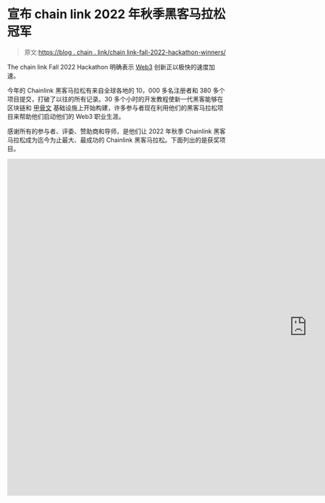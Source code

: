 # 宣布 chain link 2022 年秋季黑客马拉松冠军

> 原文:[https://blog . chain . link/chain link-fall-2022-hackathon-winners/](https://blog.chain.link/chainlink-fall-2022-hackathon-winners/)

The chain link Fall 2022 Hackathon 明确表示 [Web3](https://chain.link/education/web3) 创新正以极快的速度加速。

今年的 Chainlink 黑客马拉松有来自全球各地的 10，000 多名注册者和 380 多个项目提交，打破了以往的所有记录。30 多个小时的开发教程使新一代黑客能够在区块链和 [甲骨文](https://chain.link/education/blockchain-oracles) 基础设施上开始构建，许多参与者现在利用他们的黑客马拉松项目来帮助他们启动他们的 Web3 职业生涯。

感谢所有的参与者、评委、赞助商和导师，是他们让 2022 年秋季 Chainlink 黑客马拉松成为迄今为止最大、最成功的 Chainlink 黑客马拉松。下面列出的是获奖项目。

<iframe title="🏆 Chainlink Fall 2022 Hackathon Closing Ceremony (1 hour)" width="1380" height="776" src="https://www.youtube.com/embed/icysXoVFl6Q?list=PLVP9aGDn-X0Q1L67bV_AbDd75qTY6Ylxw" frameborder="0" allow="accelerometer; autoplay; clipboard-write; encrypted-media; gyroscope; picture-in-picture" allowfullscreen=""> <h2/> <h2>黑客马拉松获胜者</h2> <p>今年秋天，超过 30 万美元的奖金被授予以下类别的杰出黑客马拉松项目:  <br/> </p> <ul> <li>大奖</li> <li><a href="https://chain.link/education/nfts">【NFT】</a>&amp;博彩大奖</li> <li><a href="https://chain.link/education/defi">  DeFi  </a> 奖</li> <li> Chainlink 服务奖(x3) </li> <li><a href="https://blog.chain.link/daos/"> 刀 </a> 奖</li> <li>社会影响力奖</li> <li>女性科技奖</li> <li>一等奖(x40) </li> </ul> <h3>大奖(25，000 美元)</h3> <h4>Shiro 存储</h4> <p>chain link 2022 年秋季黑客马拉松的大奖被授予<a href="https://chainlinkfall2022.devpost.com/submissions/364398-shiro-storage">Shiro Storage</a>，一个分散应用程序存储任何类型文件的平台。Shiro Storage 的尖端分散存储解决方案由开发人员阿尤什·纳伊克和萨姆亚克·萨尔纳亚克构建，通过提供一个简单的界面，使他们能够仅通过 Solidity 契约和调用它的客户端来存储文件，从而为开发人员处理繁重的工作。Shiro Storage 使用<a href="http://data.chain.link">chain link Price Feeds</a>，<a href="http://automation.chain.link">Automation</a>， <a href="https://docs.chain.link/any-api/introduction/"> 任意 API  </a> 作为所需的操作组件。</p> <p><a href="https://www.youtube.com/embed/2eqfE-wgRr8?feature=oembed">https://www.youtube.com/embed/2eqfE-wgRr8?feature=oembed</a></p> <h3/> <h3>NFTs 和游戏奖(15，000 美元)</h3> <h4>矿山劳动模拟器</h4> <p>NFTs 和 Gaming 大奖被授予 <a href="https://chainlinkfall2022.devpost.com/submissions/371423-mine-labor-simulator"> 矿山劳动模拟器 </a> ，这是一款由教育网站开发者 Donald Morton 打造的 Web3 浏览器游戏。在游戏中，玩家必须通过敌人来寻找矿石，矿石可以被冶炼成金属并用来制造 NFT 物品。矿山劳动模拟器使用 Chainlink Any API 从游戏服务器提取矿石到玩家的 Web3 钱包，使用<a href="https://docs.chain.link/docs/chainlink-vrf/">chain link VRF</a>随机分配金属和物品稀有度。</p> <p><a href="https://www.youtube.com/embed/qgMqxSuUei8?feature=oembed">https://www.youtube.com/embed/qgMqxSuUei8?feature=oembed</a></p> <h3/> <h3>DeFi 奖(15000 美元)</h3> <h4>FUS</h4> <p>DeFi 奖授予了 <a href="https://chainlinkfall2022.devpost.com/submissions/366870-fus-e-d">  FUS(e)D  </a> ，这是一项贷款协议，利用 Chainlink  <a href="https://blog.chain.link/proof-of-reserves/"> 准备金证明 </a> 来验证打包资产抵押类型的准备金，Chainlink 价格馈送来帮助对数字资产价值进行定价，Chainlink 自动化来帮助清算过度杠杆化的头寸。由开发人员 Athul Sanjose 和 Dias Lona 创建的 FUS(e)D 使用 <a href="https://blog.chain.link/what-is-a-dynamic-nft/"> 【动态 NFTs(dnft)</a>以不变的方式运行并代表抵押品保管库。</p> <p><a href="https://www.youtube.com/embed/deYvkJiVG-k?feature=oembed">https://www.youtube.com/embed/deYvkJiVG-k?feature=oembed</a></p> <h3/> <h3>Chainlink 服务奖(13，000 美元)</h3> <p>Chainlink Services 奖授予前三名的项目，这些项目增强了 Chainlink 网络，将 Chainlink 集成到钱包和存储解决方案等核心基础设施中，或使开发者更容易使用 chain link 服务。</p> <h4>LinkWallet(第一名|＄7，000)</h4> <p>第一名 Chainlink Services 奖授予了<a href="https://chainlinkfall2022.devpost.com/submissions/371978-linkwallet">link wallet</a>，这是一个离线账户抽象层，使用户能够使用离线订阅支付燃气费。LinkWallet 由开发人员 Taijusanagi Sanagi 构建，利用 Stripe API 和 Chainlink 外部适配器来重新想象 Web3 用户体验，并实现对 dApps 的直接访问。</p> <p><a href="https://www.youtube.com/embed/Ts63_YvXflQ?feature=oembed">https://www.youtube.com/embed/Ts63_YvXflQ?feature=oembed</a></p> <h4/> <h4>LINKIT(第二名|＄4，000)</h4> <p>第二名 Chainlink Services 奖授予马特·杜尔金，他的作品是 <a href="https://chainlinkfall2022.devpost.com/submissions/371574-linkit">  LINKIT  </a> ，这是一款加速创建去中心化甲骨文网络的网络应用。作为他以前的 Chainlink Hackathon 项目的扩展， <a href="https://devpost.com/software/chainlink-job-spec-viz">  Chainlink 作业规范 Viz  </a> ，LINKIT 使用户能够生成 Chainlink 节点 TOML 作业规范，并在画布上可视化地拖动、连接和配置节点。这增加了对执行管道的可见性，并有助于调试。</p> <p><a href="https://www.youtube.com/embed/CxoVzxT8Luc?feature=oembed">https://www.youtube.com/embed/CxoVzxT8Luc?feature=oembed</a></p> <h4/> <h4>KNN3 工作管理(第三名|＄2，000)</h4> <p>第三名 Chainlink Services 奖授予了 KNN3，这是一款用户友好的 web 应用程序，允许开发人员执行可以处理链外数据的作业，并安排智能合同的结果交付。KNN3 由开发者于和构建，利用 Chainlink Automation 和任何 API 为链上和链下数据获取、处理和交付提供一站式解决方案。</p> <p><a href="https://www.youtube.com/embed/GxqD4_gn2HA?feature=oembed">https://www.youtube.com/embed/GxqD4_gn2HA?feature=oembed</a></p> <h3/> <h3>道奖(万元)<b> <br/> </b></h3> <h4>隐道</h4> <p>刀奖授予多链刀设计者 <a href="https://chainlinkfall2022.devpost.com/submissions/371901-cryptodo-dao"> 隐道 </a> 。该应用程序由阿特姆·克利门科、亚历山大·亚沃尔斯基、弗拉基米尔·扎列夫斯基和влад·овсянко构建，使用户能够在没有编程技能的情况下创建 DAO 令牌和管理 Dao。该项目利用 Chainlink Any API 来验证 DAO 投票法定人数的实现情况。</p> <p><a href="https://www.youtube.com/embed/i5J9aM9uq7U?feature=oembed">https://www.youtube.com/embed/i5J9aM9uq7U?feature=oembed</a></p> <h3/> <h3>社会影响奖(10，000 美元)</h3> <h4>一种有害的糖精</h4> <p>社会影响力奖授予了<a href="https://chainlinkfall2022.devpost.com/submissions/366556-cyclimate">Cyclimate</a>，这是一款 <a href="https://www.weforum.org/agenda/2022/09/regenerative-finance-web3-climate-change/#:~:text=Web3%2C%20a%20new%20iteration%20of,climate%20action%20and%20Web3%20communities."> 再生金融 </a>  (ReFi)应用，通过利用可兑换奖品、服务等的原生代币来促进自行车使用和增加身体活动等健康行为。Cyclimate 由 Jhon Tabares、Juan Barreto、Luis Giraldo、Oscar Riojas 和 Santiago Viana 创建，在其支付网关和代币铸造流程中利用 Chainlink Any API。</p> <p><a href="https://www.youtube.com/embed/3WuZNyXve9Y?feature=oembed">https://www.youtube.com/embed/3WuZNyXve9Y?feature=oembed</a></p> <h3/> <h3>女性技术奖(10，000 美元)</h3> <h4>奥里维兹</h4> <p>科技女性奖授予了 <a href="https://chainlinkfall2022.devpost.com/submissions/368307-oriviz">  Oriviz  </a> ，这是一款让开发者能够在单一视图中可视化、测试和调试 Chainlink 事务的工具。Oriviz 由 Akshata Mohanty 开发，允许开发人员跨 Chainlink 堆栈的三个部分(oracle 节点、oracle 契约和消费者契约)中的任何一个部分更改参数，以测试整个作业流，并查看事件和事务调用的层次结构。</p> <p><a href="https://player.vimeo.com/video/772682374?h=12c5f94e2c&amp;dnt=1&amp;app_id=122963">https://player.vimeo.com/video/772682374?h=12c5f94e2c&amp;dnt=1&amp;app_id=122963</a></p> <h3/> <h3>顶级奖品(500 美元)</h3> <p>除了这些获奖者之外，以下 40 个项目获得了杰出实施的最高质量奖。</p> <ol> <li style="font-weight: 400;" aria-level="1"><a href="https://devpost.com/software/regexp-external-adapter"> 任意数据请求者 </a>  </li> <li style="font-weight: 400;" aria-level="1"><a href="https://devpost.com/software/battle-of-heroes"> 英雄之战 </a>  </li> <li style="font-weight: 400;" aria-level="1"><a href="https://devpost.com/software/blockfreight"></a></li> <li style="font-weight: 400;" aria-level="1"><a href="https://devpost.com/software/chainifi"></a></li> <li style="font-weight: 400;" aria-level="1"><a href="https://devpost.com/software/chainlink-data-marketplace"></a></li> <li style="font-weight: 400;" aria-level="1"><a href="https://devpost.com/software/chainlink-price-feed-integration-to-sap"> 【链价馈入】集成到 SAP  </a>  </li> <li style="font-weight: 400;" aria-level="1"><a href="https://devpost.com/software/chainlink-fanzone"> 社区粉丝地带 </a>  </li> <li style="font-weight: 400;" aria-level="1"><a href="https://devpost.com/software/dndiffusion">  D &amp; D 扩散</a>T5】</li> <li style="font-weight: 400;" aria-level="1"><a href="https://devpost.com/software/debet-kyacl3"></a></li> <li style="font-weight: 400;" aria-level="1"><a href="https://devpost.com/software/drcoordinator-1-0-0">dr coordinator 1 . 0 . 0</a></li> <li style="font-weight: 400;" aria-level="1"><a href="https://devpost.com/software/edunet-3el58r">  EduNet  </a>  </li> <li style="font-weight: 400;" aria-level="1"><a href="https://devpost.com/software/flex-nodes"> 伸缩节点 </a>  </li> <li style="font-weight: 400;" aria-level="1"><a href="https://devpost.com/software/fomo-casino">【FOMO 赌场】 </a>  </li> <li style="font-weight: 400;" aria-level="1"><a href="https://devpost.com/software/getmepizza"></a></li> <li style="font-weight: 400;" aria-level="1"><a href="https://devpost.com/software/gweipump">  GweiPump  </a>  </li> <li style="font-weight: 400;" aria-level="1"><a href="https://devpost.com/software/hackmon"> 黑客 </a>  </li> <li style="font-weight: 400;" aria-level="1"><a href="https://devpost.com/software/hypertally"></a></li> <li style="font-weight: 400;" aria-level="1"><a href="https://devpost.com/software/x-defi"></a></li> <li style="font-weight: 400;" aria-level="1"><a href="https://devpost.com/software/job-explorer"> 工作总管 </a>  </li> <li style="font-weight: 400;" aria-level="1"><a href="https://devpost.com/software/keeperc20">keeper C20</a></li> <li style="font-weight: 400;" aria-level="1"><a href="https://devpost.com/software/liquidity-wars"> 流动性大战 </a>  </li> <li style="font-weight: 400;" aria-level="1"><a href="https://devpost.com/software/metacare"> 元卡雷 </a>  </li> <li style="font-weight: 400;" aria-level="1"><a href="https://devpost.com/software/nekoverse"></a></li> <li style="font-weight: 400;" aria-level="1"><a href="https://devpost.com/software/niftymatic"></a></li> <li style="font-weight: 400;" aria-level="1"><a href="https://devpost.com/software/nodeless-link"></a></li> <li style="font-weight: 400;" aria-level="1"><a href="https://devpost.com/software/order-pool-dex"> 阶池 DEX  </a>  </li> <li style="font-weight: 400;" aria-level="1"><a href="https://devpost.com/software/pandos-l0b6qs"> 潘多斯 </a>  </li> <li style="font-weight: 400;" aria-level="1"><a href="https://devpost.com/software/pdc-finance">  PDC 财务 </a>  </li> <li style="font-weight: 400;" aria-level="1"><a href="https://devpost.com/software/pistis-score"></a></li> <li style="font-weight: 400;" aria-level="1"><a href="https://devpost.com/software/promise-erftax"> 许诺 </a>  </li> <li style="font-weight: 400;" aria-level="1"><a href="https://devpost.com/software/qaravan"></a></li> <li style="font-weight: 400;" aria-level="1"><a href="https://devpost.com/software/random-as-a-service-raas">【RAAS】</a>随机作为服务</li> <li style="font-weight: 400;" aria-level="1"><a href="https://devpost.com/software/random-clash"></a>随机交锋</li> <li style="font-weight: 400;" aria-level="1"><a href="https://devpost.com/software/real-estate-derivatives-swap-amm"></a></li> <li style="font-weight: 400;" aria-level="1"><a href="https://devpost.com/software/sisyphus-protocol-c9egl8"></a></li> <li style="font-weight: 400;" aria-level="1"><a href="https://devpost.com/software/social-defi-vrd1js"></a></li> <li style="font-weight: 400;" aria-level="1"><a href="https://devpost.com/software/cryptan"> 协同 </a>  </li> <li style="font-weight: 400;" aria-level="1"><a href="https://devpost.com/software/tracker-link"> 推文。赢 </a>  </li> <li style="font-weight: 400;" aria-level="1"><a href="https://devpost.com/software/umpire"> 裁判 </a>  </li> <li style="font-weight: 400;" aria-level="1"><a href="https://devpost.com/software/wc-nft-fantasy">  WC NFT 幻想 </a>  </li> </ol> <h2>Chainlink 2022 秋季黑客马拉松正式结束</h2> <p>衷心感谢所有才华横溢的参与者、专家导师、敬业的评委和慷慨的赞助商，是他们让这次黑客马拉松取得了巨大的成功。</p> <blockquote><p>“chain link 2022 秋季黑客马拉松中的高水平黑客马拉松项目证明了所有 Web3 垂直领域都在快速创新。我们真的很高兴能通过 Chainlink Hackathons 继续招募下一代智能合约开发人员，从进入我们领域的 Web2 开发人员到首次编码人员。”—Melodi Kaya，Chainlink Labs 的开发者营销主管</p></blockquote> <p>每个黑客马拉松团队都应该为他们所取得的成就感到无比自豪，并利用他们的黑客马拉松经验继续打造更好、更快、更智能的产品。Web3 中有大量的机会，而这次黑客马拉松对许多参与者来说只是一个开始。</p> <p>我们期待着看到你继续推进可能实现的目标。深入这些庞大的 Web3 开发人员资源库，简化您的学习之旅:</p> <ul> <li><a href="https://www.youtube.com/playlist?list=PLVP9aGDn-X0QwJVbQvuKr-zrh2_DV5M6J"> 链环工程教程 </a></li> <li><a href="https://www.youtube.com/playlist?list=PLVP9aGDn-X0SPHromvpiGvoNDpH7YErmf">  Chainlink 开发者工作坊 </a></li> <li><a href="https://blog.chain.link/category/developers/"> 链家开发者博客 </a></li> <li><a href="https://www.youtube.com/playlist?list=PLVP9aGDn-X0Q1L67bV_AbDd75qTY6Ylxw">chain link 2022 年秋季黑客马拉松 YouTube 播放列表 </a></li> </ul>  </body> </html></iframe>